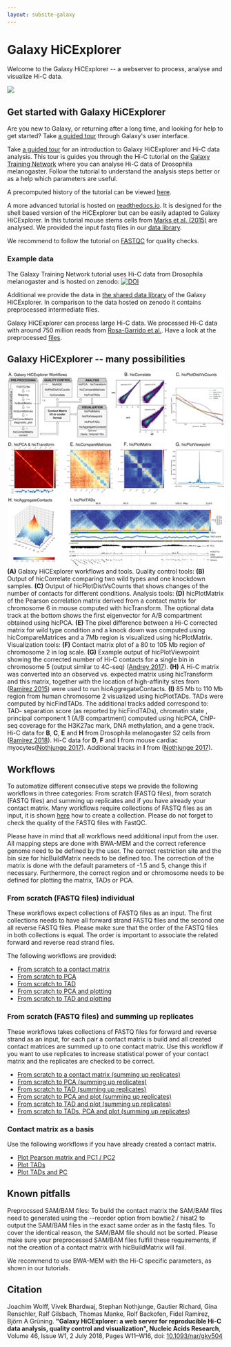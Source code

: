 ```yaml
---
layout: subsite-galaxy
---
```


# Galaxy HiCExplorer

Welcome to the Galaxy HiCExplorer -- a webserver to process, analyse and visualize Hi-C data.

![](https://raw.githubusercontent.com/deeptools/HiCExplorer/master/docs/images/hicex2.png)

## Get started with Galaxy HiCExplorer

Are you new to Galaxy, or returning after a long time, and looking for help to get started? Take <a target="_parent" href="https://hicexplorer.usegalaxy.eu/tours/core.galaxy_ui">a guided tour</a> through Galaxy's user interface.

Take <a target="_parent" href="https://hicexplorer.usegalaxy.eu/tours/hixexplorer">a guided tour</a> for an introduction to Galaxy HiCExplorer and Hi-C data analysis. This tour is guides you through the Hi-C tutorial on the <a target="_parent" href="https://galaxyproject.github.io/training-material/topics/epigenetics/tutorials/hicexplorer/tutorial.html">Galaxy Training Network</a>  where you can analyse Hi-C data of Drosophila melanogaster. Follow the tutorial to understand the analysis steps better or as a help which parameters are useful.

A precomputed history of the tutorial can be viewed <a target="_parent" href="https://hicexplorer.usegalaxy.eu/u/joachim-wolff/h/drosophila-melanogaster-hi-c-training">here</a>.


A more advanced tutorial is hosted on <a target="_parent" href="https://hicexplorer.readthedocs.io/en/latest/content/mES-HiC_analysis.html">readthedocs.io</a>. It is designed for the shell based version of the HiCExplorer but can be easily adapted to Galaxy HiCExplorer. In this tutorial mouse stems cells from <a target="_parent" href="https://www.genomebiology.com/2015/16/1/149">Marks et al. (2015)</a> are analysed. We provided the input fastq files in our <a target="_parent" href="https://hicexplorer.usegalaxy.eu/library/list#folders/F49c63be29eb6cbc1">data library</a>.

We recommend to follow the tutorial on <a target="_parent" href="https://galaxyproject.github.io/training-material/topics/sequence-analysis/tutorials/quality-control/tutorial.html">FASTQC<a/> for quality checks.
### Example data

The Galaxy Training Network tutorial uses Hi-C data from Drosophila melanogaster and is hosted on zenodo: <a target="_parent" href="https://doi.org/10.5281/zenodo.1183661"><img src="https://zenodo.org/badge/DOI/10.5281/zenodo.1183661.svg" alt="DOI"></a>

Additional we provide the data in <a target="_parent" href="https://hicexplorer.usegalaxy.eu/library/list#folders/F8607ddb1c5387e36">the shared data library</a> of the Galaxy HiCExplorer. In comparison to the data hosted on zenodo it contains preprocessed intermediate files.


Galaxy HiCExplorer can process large Hi-C data. We processed Hi-C data with around 750 million reads from [Rosa-Garrido et al.](http://circ.ahajournals.org/content/136/17/1613.long). Have a look at the preprocessed <a target="_parent" href='https://hicexplorer.usegalaxy.eu/u/joachim-wolff/h/nar-publication-750-million-reads'>files</a>.


## Galaxy HiCExplorer -- many possibilities

![](/assets/media/publication_plots.png)
 <b>(A)</b> Galaxy HiCExplorer workflows and tools. Quality control tools: <b>(B)</b> Output of hicCorrelate comparing two wild types and one knockdown samples. <b>(C)</b> Output of hicPlotDistVsCounts that shows changes of the number of contacts for different conditions. Analysis tools: <b>(D)</b> hicPlotMatrix of the Pearson correlation matrix derived from a contact matrix for chromosome 6 in mouse computed with hicTransform. The optional data track at the bottom shows the first eigenvector for A/B compartment obtained using hicPCA. <b>(E)</b> The pixel difference between a Hi-C corrected matrix for wild type condition and a knock down was computed using hicCompareMatrices and a 7Mb region is visualized using hicPlotMatrix. Visualization tools: <b>(F)</b> Contact matrix plot of a 80 to 105 Mb region of chromosome 2 in log scale. <b>(G)</b> Example output of hicPlotViewpoint showing the corrected number of Hi-C contacts for a single bin in chromosome 5 (output similar to 4C-seq) (<a target="_parent" href="https://doi.org/10.1101/gr.213066.116">Andrey 2017</a>). <b>(H)</b> A Hi-C matrix was converted into an observed vs. expected matrix using hicTransform and this matrix, together with the location of high-affinity sites from (<a target="_parent" href="https://doi.org/10.1016/j.molcel.2015.08.024">Ramirez 2015</a>) were used to run hicAggregateContacts. <b>(I)</b> 85 Mb to 110 Mb region from human chromosome 2 visualized using hicPlotTADs. TADs were computed by hicFindTADs. The additional tracks added correspond to: TAD- separation score (as reported by hicFindTADs), chromatin state , principal component 1 (A/B compartment) computed using hicPCA, ChIP-seq coverage for the H3K27ac mark, DNA methylation, and a gene track. Hi-C data for <b>B</b>, <b>C</b>, <b>E</b> and <b>H</b> from Drosophila melanogaster S2 cells from (<a target="_parent" href="https://doi.org/10.1038/s41467-017-02525-w">Ramirez 2018</a>). Hi-C data for <b>D</b>, <b>F</b> and <b>I</b> from mouse cardiac myocytes(<a target="_parent" href="https://doi.org/10.1038/s41467-017-01724-9 ">Nothjunge 2017</a>). Additional tracks in <b>I</b> from (<a target="_parent" href="https://doi.org/10.1038/s41467-017-01724-9 ">Nothjunge 2017</a>).


## Workflows

To automatize different consecutive steps we provide the following workflows in three categories: From scratch (FASTQ files), from scratch (FASTQ files) and summing up replicates and if you have already your contact matrix. Many workflows require collections of FASTQ files as an input, it is shown
<a href="https://galaxyproject.org/tutorials/collections/">here</a> how to create a collection. Please do not forget to check the quality of the FASTQ files with FastQC.

Please have in mind that all workflows need additional input from the user. All mapping steps are done with BWA-MEM and the correct reference genome need to be defined by the user. The correct restriction site and the bin size for hicBuildMatrix needs to be defined too. The correction of the matrix is done with the default parameters of -1.5 and 5, change this if necessary. Furthermore, the correct region and or chromosome needs to be defined for plotting the matrix, TADs or PCA.

### From scratch (FASTQ files) individual

These workflows expect collections of FASTQ files as an input. The first collections needs to have all forward strand FASTQ files and the second one all reverse FASTQ files. Please make sure that the order of the FASTQ files in both collections is equal. The order is important to associate the related forward and reverse read strand files.

The following workflows are provided:

- <a href="https://hicexplorer.usegalaxy.eu/u/joachim-wolff/w/from-scratch-to-a-contact-matrix">From scratch to a contact matrix</a>
- <a href="https://hicexplorer.usegalaxy.eu/u/joachim-wolff/w/from-scratch-to-pca">From scratch to PCA</a>
- <a href="https://hicexplorer.usegalaxy.eu/u/joachim-wolff/w/from-scratch-to-tad">From scratch to TAD</a>
- <a href="https://hicexplorer.usegalaxy.eu/u/joachim-wolff/w/from-scratch-to-pca-and-plotting">From scratch to PCA and plotting</a>
- <a href="https://hicexplorer.usegalaxy.eu/u/joachim-wolff/w/from-scratch-to-tad-and-plotting">From scratch to TAD and plotting</a>


### From scratch (FASTQ files) and summing up replicates

These workflows takes collections of FASTQ files for forward and reverse strand as an input, for each pair a contact matrix is build and all created contact matrices are summed up to one contact matrix. Use this workflow if you want to use replicates to increase statistical power of your contact matrix and the replicates are checked to be correct.

- <a href="https://usegalaxy.eu/u/joachim-wolff/w/workflow-hicexplorer-hicsummatrix">From scratch to a contact matrix (summing up replicates)</a>
- <a href="https://hicexplorer.usegalaxy.eu/u/joachim-wolff/w/from-scratch-to-pca-summing-up-replicates">From scratch to PCA (summing up replicates)</a>
- <a href="https://hicexplorer.usegalaxy.eu/u/joachim-wolff/w/from-scratch-to-tads-summing-up-replicates">From scratch to TAD (summing up replicates)</a>
- <a href="https://hicexplorer.usegalaxy.eu/u/joachim-wolff/w/from-scratch-to-pca-and-plot-summing-up-replicates">From scratch to PCA and plot (summing up replicates)</a>
- <a href="https://hicexplorer.usegalaxy.eu/u/joachim-wolff/w/from-scratch-to-tads-and-plot-summing-up-replicates">From scratch to TAD and plot (summing up replicates)</a>
- <a href="https://hicexplorer.usegalaxy.eu/u/joachim-wolff/w/from-scratch-to-tads-pca-and-plot-summing-up-replicates">From scratch to TADs, PCA and plot (summing up replicates)</a>


### Contact matrix as a basis

Use the following workflows if you have already created a contact matrix.

 - <a href="https://hicexplorer.usegalaxy.eu/u/joachim-wolff/w/a--b-comparments">Plot Pearson matrix and PC1 / PC2</a>
 - <a href="https://hicexplorer.usegalaxy.eu/u/joachim-wolff/w/plot-tads">Plot TADs</a>
 - <a href="https://hicexplorer.usegalaxy.eu/u/joachim-wolff/w/plot-tads-and-pc">Plot TADs and PC</a>


## Known pitfalls

Preprocssed SAM/BAM files:
To build the contact matrix the SAM/BAM files need to generated using the --reorder option from bowtie2 / hisat2 to output the SAM/BAM files in the exact same order as in the fastq files. To cover the identical reason, the SAM/BAM file should not be sorted. Please make sure your preprocessed SAM/BAM files fulfill these requirements, if not the creation of a contact matrix with hicBuildMatrix will fail.

We recommend to use BWA-MEM with the Hi-C specific parameters, as shown in our tutorials.

## Citation

Joachim Wolff, Vivek Bhardwaj, Stephan Nothjunge, Gautier Richard, Gina Renschler, Ralf Gilsbach, Thomas Manke, Rolf Backofen, Fidel Ramírez, Björn A Grüning.
**"Galaxy HiCExplorer: a web server for reproducible Hi-C data analysis, quality control and visualization", Nucleic Acids Research**, Volume 46, Issue W1, 2 July 2018, Pages W11–W16, doi: [10.1093/nar/gky504](https://doi.org/10.1093/nar/gky504)
